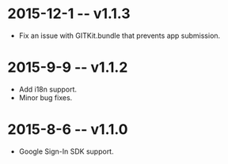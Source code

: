 # 2015-12-1 -- v1.1.3
- Fix an issue with GITKit.bundle that prevents app submission.

# 2015-9-9 -- v1.1.2
- Add i18n support.
- Minor bug fixes.

# 2015-8-6 -- v1.1.0
- Google Sign-In SDK support.
